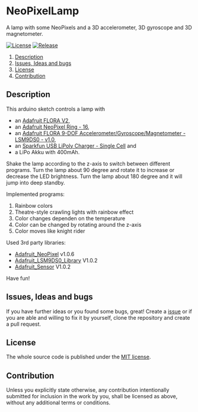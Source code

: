 # NeoPixelLamp

A lamp with some NeoPixels and a 3D accelerometer, 3D gyroscope and 3D magnetometer.

[![License](https://img.shields.io/badge/license-MIT-blue.svg)](http://choosealicense.com/licenses/mit/)
[![Release](https://img.shields.io/github/release/BlueAndi/NeoPixelLamp.svg)](https://github.com/BlueAndi/NeoPixelLamp/releases)

1. [Description](https://github.com/BlueAndi/NeoPixelLamp#description)
2. [Issues, Ideas and bugs](https://github.com/BlueAndi/NeoPixelLamp#issues-ideas-and-bugs)
3. [License](https://github.com/BlueAndi/NeoPixelLamp#license)
4. [Contribution](https://github.com/BlueAndi/NeoPixelLamp#contribution)

## Description

This arduino sketch controls a lamp with
* an [Adafruit FLORA V2](https://www.adafruit.com/products/659),
* an [Adafruit NeoPixel Ring - 16](https://www.adafruit.com/product/1463),
* an [Adafruit FLORA 9-DOF Accelerometer/Gyroscope/Magnetometer - LSM9DS0 - v1.0](https://www.adafruit.com/product/2020),
* an [Sparkfun USB LiPoly Charger - Single Cell](https://www.sparkfun.com/products/12711) and
* a LiPo Akku with 400mAh.

Shake the lamp according to the z-axis to switch between different programs.
Turn the lamp about 90 degree and rotate it to increase or decrease the LED brightness.
Turn the lamp about 180 degree and it will jump into deep standby.

Implemented programs:

1. Rainbow colors
2. Theatre-style crawling lights with rainbow effect
3. Color changes dependen on the temperature
4. Color can be changed by rotating around the z-axis
5. Color moves like knight rider

Used 3rd party libraries:

* [Adafruit_NeoPixel](https://github.com/adafruit/Adafruit_NeoPixel) v1.0.6
* [Adafruit_LSM9DS0_Library](https://github.com/adafruit/Adafruit_LSM9DS0_Library) V1.0.2
* [Adafruit_Sensor](https://github.com/adafruit/Adafruit_Sensor) V1.0.2

Have fun!

## Issues, Ideas and bugs

If you have further ideas or you found some bugs, great! Create a [issue](https://github.com/BlueAndi/NeoPixelLamp/issues) or if
you are able and willing to fix it by yourself, clone the repository and create a pull request.

## License
The whole source code is published under the [MIT license](http://choosealicense.com/licenses/mit/).

## Contribution
Unless you explicitly state otherwise, any contribution intentionally submitted for inclusion in the work by you, shall be licensed as above, without any
additional terms or conditions.
